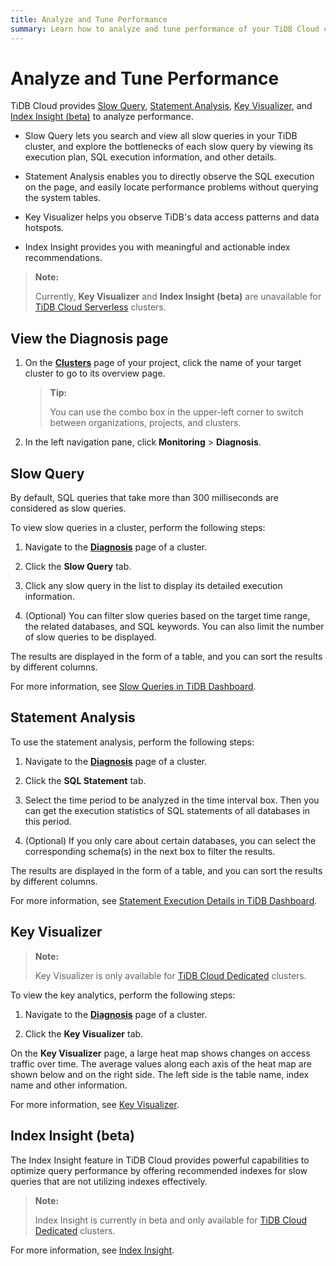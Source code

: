 ```yaml
---
title: Analyze and Tune Performance
summary: Learn how to analyze and tune performance of your TiDB Cloud cluster.
---
```


# Analyze and Tune Performance

TiDB Cloud provides [Slow Query](#slow-query), [Statement Analysis](#statement-analysis), [Key Visualizer](#key-visualizer), and [Index Insight (beta)](#index-insight-beta) to analyze performance.

- Slow Query lets you search and view all slow queries in your TiDB cluster, and explore the bottlenecks of each slow query by viewing its execution plan, SQL execution information, and other details.

- Statement Analysis enables you to directly observe the SQL execution on the page, and easily locate performance problems without querying the system tables.

- Key Visualizer helps you observe TiDB's data access patterns and data hotspots.

- Index Insight provides you with meaningful and actionable index recommendations.

> **Note:**
>
> Currently, **Key Visualizer** and **Index Insight (beta)** are unavailable for [TiDB Cloud Serverless](/tidb-cloud/select-cluster-tier.md#tidb-cloud-serverless) clusters.

## View the Diagnosis page

1. On the [**Clusters**](https://tidbcloud.com/project/clusters) page of your project, click the name of your target cluster to go to its overview page.

    > **Tip:**
    >
    > You can use the combo box in the upper-left corner to switch between organizations, projects, and clusters.

2. In the left navigation pane, click **Monitoring** > **Diagnosis**.

## Slow Query

By default, SQL queries that take more than 300 milliseconds are considered as slow queries.

To view slow queries in a cluster, perform the following steps:

1. Navigate to the [**Diagnosis**](#view-the-diagnosis-page) page of a cluster.

2. Click the **Slow Query** tab.

3. Click any slow query in the list to display its detailed execution information.

4. (Optional) You can filter slow queries based on the target time range, the related databases, and SQL keywords. You can also limit the number of slow queries to be displayed.

The results are displayed in the form of a table, and you can sort the results by different columns.

For more information, see [Slow Queries in TiDB Dashboard](https://docs.pingcap.com/tidb/stable/dashboard-slow-query).

## Statement Analysis

To use the statement analysis, perform the following steps:

1. Navigate to the [**Diagnosis**](#view-the-diagnosis-page) page of a cluster.

2. Click the **SQL Statement** tab.

3. Select the time period to be analyzed in the time interval box. Then you can get the execution statistics of SQL statements of all databases in this period.

4. (Optional) If you only care about certain databases, you can select the corresponding schema(s) in the next box to filter the results.

The results are displayed in the form of a table, and you can sort the results by different columns.

For more information, see [Statement Execution Details in TiDB Dashboard](https://docs.pingcap.com/tidb/stable/dashboard-statement-details).

## Key Visualizer

> **Note:**
>
> Key Visualizer is only available for [TiDB Cloud Dedicated](/tidb-cloud/select-cluster-tier.md#tidb-cloud-dedicated) clusters.

To view the key analytics, perform the following steps:

1. Navigate to the [**Diagnosis**](#view-the-diagnosis-page) page of a cluster.

2. Click the **Key Visualizer** tab.

On the **Key Visualizer** page, a large heat map shows changes on access traffic over time. The average values ​​along each axis of the heat map are shown below and on the right side. The left side is the table name, index name and other information.

For more information, see [Key Visualizer](https://docs.pingcap.com/tidb/stable/dashboard-key-visualizer).

## Index Insight (beta)

The Index Insight feature in TiDB Cloud provides powerful capabilities to optimize query performance by offering recommended indexes for slow queries that are not utilizing indexes effectively.

> **Note:**
>
> Index Insight is currently in beta and only available for [TiDB Cloud Dedicated](/tidb-cloud/select-cluster-tier.md#tidb-cloud-dedicated) clusters.

For more information, see [Index Insight](/tidb-cloud/index-insight.md).
